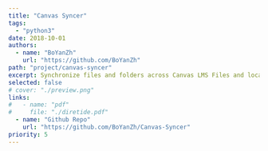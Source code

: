 ```yaml
---
title: "Canvas Syncer"
tags:
  - "python3"
date: 2018-10-01
authors:
  - name: "BoYanZh"
    url: "https://github.com/BoYanZh"
path: "project/canvas-syncer"
excerpt: Synchronize files and folders across Canvas LMS Files and local.
selected: false
# cover: "./preview.png"
links:
#   - name: "pdf"
#     file: "./diretide.pdf"
  - name: "Github Repo"
    url: "https://github.com/BoYanZh/Canvas-Syncer"
priority: 5
---
```


<!-- ## Title 1 -->

<!-- ### Preview

[Preview](./preview.png) -->

<!-- ### Website

[Github](https://github.com/joint-online-judge)

## Title 2

## Title 3

## Title 4 -->
